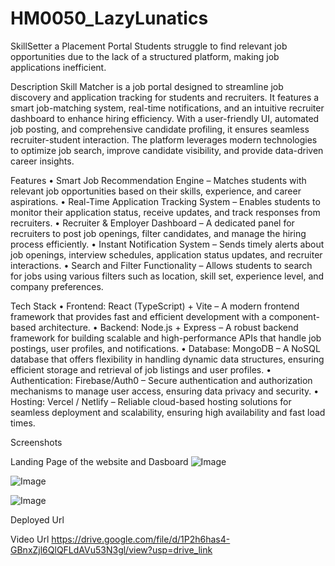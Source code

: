 # HM0050_LazyLunatics

 SkillSetter a Placement Portal
Students struggle to find relevant job opportunities due to the lack of a structured platform, making job applications inefficient.

Description
Skill Matcher is a job portal designed to streamline job discovery and application tracking for students and recruiters. It features a smart job-matching system, real-time notifications, and an intuitive recruiter dashboard to enhance hiring efficiency. With a user-friendly UI, automated job posting, and comprehensive candidate profiling, it ensures seamless recruiter-student interaction. The platform leverages modern technologies to optimize job search, improve candidate visibility, and provide data-driven career insights.

Features
•	Smart Job Recommendation Engine – Matches students with relevant job opportunities based on their skills, experience, and career aspirations.
•	Real-Time Application Tracking System – Enables students to monitor their application status, receive updates, and track responses from recruiters.
•	Recruiter & Employer Dashboard – A dedicated panel for recruiters to post job openings, filter candidates, and manage the hiring process efficiently.
•	Instant Notification System – Sends timely alerts about job openings, interview schedules, application status updates, and recruiter interactions.
•	Search and Filter Functionality – Allows students to search for jobs using various filters such as location, skill set, experience level, and company preferences.

Tech Stack
•	Frontend: React (TypeScript) + Vite – A modern frontend framework that provides fast and efficient development with a component-based architecture.
•	Backend: Node.js + Express – A robust backend framework for building scalable and high-performance APIs that handle job postings, user profiles, and notifications.
•	Database: MongoDB – A NoSQL database that offers flexibility in handling dynamic data structures, ensuring efficient storage and retrieval of job listings and user profiles.
•	Authentication: Firebase/Auth0 – Secure authentication and authorization mechanisms to manage user access, ensuring data privacy and security.
•	Hosting: Vercel / Netlify – Reliable cloud-based hosting solutions for seamless deployment and scalability, ensuring high availability and fast load times.

Screenshots

Landing Page of the website and Dasboard
![Image](https://github.com/user-attachments/assets/efd39252-f2f9-4e5f-8c46-0bd8f8356b5d)

![Image](https://github.com/user-attachments/assets/ac6e2520-7490-4fae-aa1e-743ac88e7acc)

![Image](https://github.com/user-attachments/assets/b5801ec6-88a4-4dc3-8604-b0a01bc908de)

Deployed Url

Video Url
https://drive.google.com/file/d/1P2h6has4-GBnxZjl6QlQFLdAVu53N3gl/view?usp=drive_link

